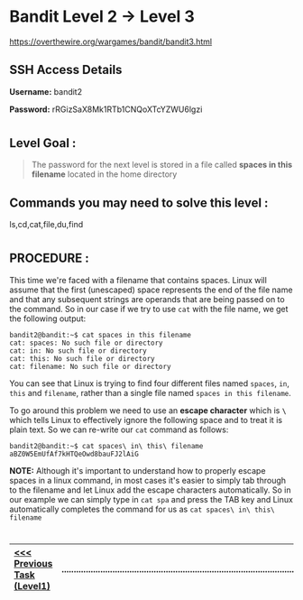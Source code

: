 # Bandit Level 2 -> Level 3 #

https://overthewire.org/wargames/bandit/bandit3.html

## SSH Access Details ##
**Username:**  bandit2

**Password:**  rRGizSaX8Mk1RTb1CNQoXTcYZWU6lgzi
#

## Level Goal : ##
>The password for the next level is stored in a file called **spaces in this filename** located in the home directory

## Commands you may need to solve this level : ##
ls,cd,cat,file,du,find
#  
## PROCEDURE : ##

This time we're faced with a filename that contains spaces.  Linux will assume that the first (unescaped) space represents the end of the file name and that any subsequent strings are operands that are being passed on to the command.  So in our case if we try to use `cat` with the file name, we get the following output:

```console
bandit2@bandit:~$ cat spaces in this filename
cat: spaces: No such file or directory
cat: in: No such file or directory
cat: this: No such file or directory
cat: filename: No such file or directory
```

You can see that Linux is trying to find four different files named `spaces`, `in`, `this` and `filename`, rather than a single file named `spaces in this filename`.  

To go around this problem we need to use an **escape character** which is **`\`** which tells Linux to effectively ignore the following space and to treat it is plain text.  So we can re-write our `cat` command as follows:

```console
bandit2@bandit:~$ cat spaces\ in\ this\ filename
aBZ0W5EmUfAf7kHTQeOwd8bauFJ2lAiG
```

**NOTE:**  Although it's important to understand how to properly escape spaces in a linux command, in most cases it's easier to simply tab through to the filename and let Linux add the escape characters automatically.  So in our example we can simply type in `cat spa` and press the TAB key and Linux automatically completes the command for us as `cat spaces\ in\ this\ filename`

#
[<<< Previous Task (Level1) ](Level1%20->%20Level2.md)|......................................................................................................| [Next Task (Level3) >>>](Level3%20->%20Level4.md)|
:-|--|-:
